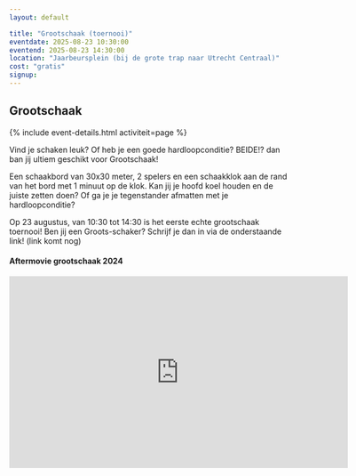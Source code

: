 ```yaml
---
layout: default

title: "Grootschaak (toernooi)"
eventdate: 2025-08-23 10:30:00
eventend: 2025-08-23 14:30:00
location: "Jaarbeursplein (bij de grote trap naar Utrecht Centraal)"
cost: "gratis"
signup:
---
```


## Grootschaak
{% include event-details.html activiteit=page %}

Vind je schaken leuk? Of heb je een goede hardloopconditie? BEIDE!? dan ban jij ultiem geschikt voor Grootschaak!

Een schaakbord van 30x30 meter, 2 spelers en een schaakklok aan de rand van het bord met 1 minuut op de klok. Kan jij je hoofd koel houden en de juiste zetten doen? Of ga je je tegenstander afmatten met je hardloopconditie?

Op 23 augustus, van 10:30 tot 14:30 is het eerste echte grootschaak toernooi! Ben jij een Groots-schaker? Schrijf je dan in via de onderstaande link!
(link komt nog)

#### Aftermovie grootschaak 2024
<iframe width="610" height="345" src="https://www.youtube.com/embed/fJ05JlkCUdo?si=EDuDARbaH_VCmxiT" title="YouTube video player" frameborder="0" allow="accelerometer; autoplay; clipboard-write; encrypted-media; gyroscope; picture-in-picture; web-share" referrerpolicy="strict-origin-when-cross-origin" allowfullscreen></iframe>
